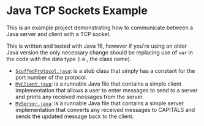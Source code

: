 # Java TCP Sockets Example
This is an example project demonstrating how to communicate between a Java
server and client with a TCP socket.

This is written and tested with Java 16, however if you're using an older Java
version the only necessary change should be replacing use of `var` in the code
with the data type (i.e., the class name).

- [`ScuffedProtocol.java`](./src/com/samjakob/sockets_example/ScuffedProtocol.java):
    is a stub class that simply has a constant for the
    port number of the protocol.
- [`MyClient.java`](./src/com/samjakob/sockets_example/MyClient.java):
    is a runnable Java file that contains a simple client
    implementation that allows a user to enter messages to send to a server
    and prints any received messages from the server.
- [`MyServer.java`](./src/com/samjakob/sockets_example/MyServer.java):
    is a runnable Java file that contains a simple server
    implementation that converts any received messages to CAPITALS and sends
    the updated message back to the client.
